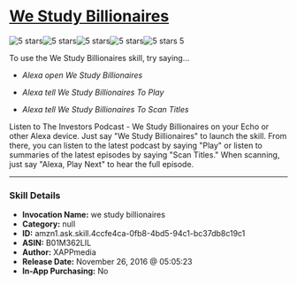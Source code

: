 # [We Study Billionaires](http://alexa.amazon.com/#skills/amzn1.ask.skill.4ccfe4ca-0fb8-4bd5-94c1-bc37db8c19c1)
![5 stars](../../images/ic_star_black_18dp_1x.png)![5 stars](../../images/ic_star_black_18dp_1x.png)![5 stars](../../images/ic_star_black_18dp_1x.png)![5 stars](../../images/ic_star_black_18dp_1x.png)![5 stars](../../images/ic_star_black_18dp_1x.png) 5

To use the We Study Billionaires skill, try saying...

* *Alexa open We Study Billionaires*

* *Alexa tell We Study Billionaires To Play*

* *Alexa tell We Study Billionaires To Scan Titles*

Listen to The Investors Podcast - We Study Billionaires on your Echo or other Alexa device. Just say "We Study Billionaires" to launch the skill. From there, you can listen to the latest podcast by saying "Play" or listen to summaries of the latest episodes by saying "Scan Titles." When scanning, just say "Alexa, Play Next" to hear the full episode.

***

### Skill Details

* **Invocation Name:** we study billionaires
* **Category:** null
* **ID:** amzn1.ask.skill.4ccfe4ca-0fb8-4bd5-94c1-bc37db8c19c1
* **ASIN:** B01M362LIL
* **Author:** XAPPmedia
* **Release Date:** November 26, 2016 @ 05:05:23
* **In-App Purchasing:** No
